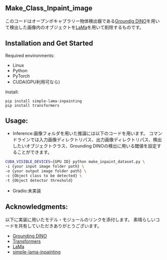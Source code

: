 ## Make_Class_Inpaint_image
このコードはオープンボキャブラリー物体検出器である[Groundig DINO](https://github.com/IDEA-Research/GroundingDINO)を用いて検出した画像内のオブジェクトを[LaMa](https://github.com/advimman/lama)を用いて削除するものです。

## Installation and Get Started

Required environments:
- Linux
- Python
- PyTorch
- CUDA(GPU利用可なら)

Install:

```
pip install simple-lama-inpainting
pip install transformers
```

## Usage:
- Inference:画像フォルダを用いた推論には以下のコードを用います。
コマンドラインでは入力画像ディレクトリパス、出力画像ディレクトリパス、検出したいオブジェクトクラス、Grounding DINOの検出に用いる閾値を設定することができます。
```bash
CUDA_VISIBLE_DEVICES={GPU ID} python make_inpaint_dataset.py \
-i {your input image folder path} \
-o {your output image folder path} \
-c {Object class to be detected} \
-t {Object detector threshold}
```

- Gradio:未実装

## Acknowledgments:
以下に実装に用いたモデル・モジュールのリンクを添付します。
素晴らしいコードを共有していただきありがとうございます。
- [Grounding DINO](https://github.com/IDEA-Research/GroundingDINO)
- [Transformers](https://huggingface.co/docs/transformers/en/model_doc/grounding-dino)
- [LaMa](https://github.com/advimman/lama)
- [simple-lama-inpainting](https://github.com/enesmsahin/simple-lama-inpainting)
